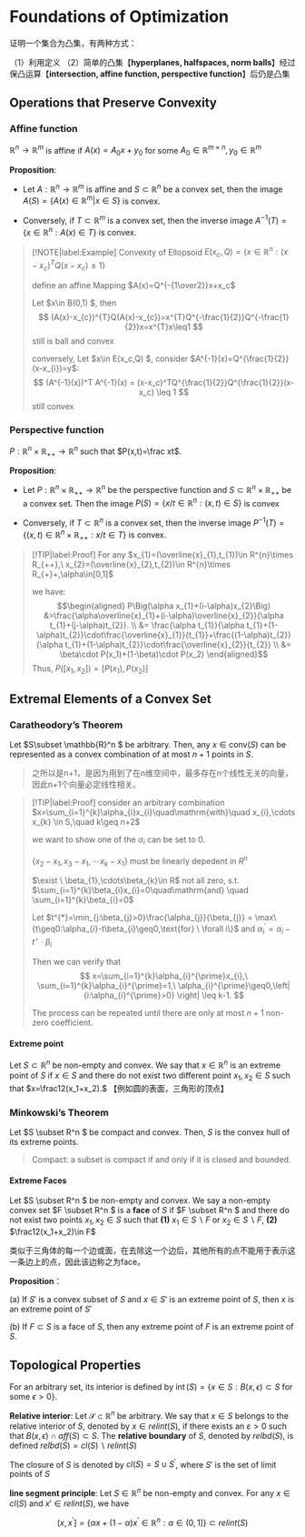 # Foundations of Optimization

证明一个集合为凸集，有两种方式：

（1）利用定义
（2）简单的凸集【**hyperplanes, halfspaces, norm balls**】经过保凸运算【**intersection, affine function, perspective function**】后仍是凸集


## Operations that Preserve Convexity

### Affine function 

$\mathbb{R}^n\to\mathbb{R}^m$ is affine if $A(x)=A_0x+y_0$ for some $A_0\in\mathbb{R}^{m\times n},y_0\in\mathbb{R}^m$

**Proposition**:

- Let $A:\mathbb{R}^n\to\mathbb{R}^m$ is affine and $S\subset \mathbb{R}^n$ be a convex set, then the image $A(S)=\{A(x)\in\mathbb{R}^m|x\in S\}$ is convex.

- Conversely, if $T\subset\mathbb{R}^m$ is a convex set, then the inverse image $A^{-1}(T)=\{x\in\mathbb{R}^n:A(x)\in T\}$ is convex.


> [!NOTE|label:Example]
> Convexity of Ellopsoid $E(x_c,Q)=\{x\in\mathbb{R}^n:(x-x_c)^TQ(x-x_c)\leq1\}$
> 
> define an affine Mapping $A(x)=Q^{-{1\over2}}x+x_c$
>
> Let $x\in B(0,1) $, then 
$$
(A(x)-x_{c})^{T}Q(A(x)-x_{c})=x^{T}Q^{-\frac{1}{2}}Q^{-\frac{1}{2}}x=x^{T}x\leq1
$$
> still is ball and convex
>
> conversely, Let $x\in E(x_c,Q) $, consider $A^{-1}(x)=Q^{\frac{1}{2}}(x-x_{i})=y$:
$$
(A^{-1}(x))^T A^{-1}(x) = (x-x_c)^TQ^{\frac{1}{2}}Q^{\frac{1}{2}}(x-x_c) \leq 1
$$
> still convex

### Perspective function

$P:\mathbb{R}^n\times\mathbb{R}_{++}\to\mathbb{R}^n$ such that $P(x,t)=\frac xt$.

**Proposition**:

- Let $P:\mathbb{R}^n\times\mathbb{R}_{++}\to\mathbb{R}^n$ be the perspective function and $S\subset\mathbb{R}^n\times\mathbb{R}_{++}$ be a convex set. Then the image $P(S)=\{x/t\in\mathbb{R}^n:(x,t)\in S\}$ is convex

- Conversely, if $T\subset \mathbb{R}^n$ is a convex set, then the inverse image $P^{-1}(T)=\{(x,t)\in\mathbb{R}^n\times\mathbb{R}_{++}:x/t\in T\}$ is convex.


> [!TIP|label:Proof]
> For any $x_{1}=(\overline{x}_{1},t_{1})\in R^{n}\times R_{++},\ x_{2}=(\overline{x}_{2},t_{2})\in R^{n}\times R_{+}+,\alpha\in[0,1]$
>
> we have:
$$\begin{aligned}
P\Big(\alpha x_{1}+(i-\alpha)x_{2}\Big) &=\frac{\alpha\overline{x}_{1}+(i-\alpha)\overline{x}_{2}}{\alpha t_{1}+(j-\alpha)t_{2}}. \\
&= \frac{\alpha t_{1}}{\alpha t_{1}+(1-\alpha)t_{2}}\cdot\frac{\overline{x}_{1}}{t_{1}}+\frac{(1-\alpha)t_{2}}{\alpha t_{1}+(1-\alpha)t_{2}}\cdot\frac{\overline{x}_{2}}{t_{2}} \\
&= \beta\cdot P(x_1)+(1-\beta)\cdot P(x_2)
\end{aligned}$$
> Thus, $P([x_{1},x_{2}])=[P(x_{1}),P(x_{2})]$


## Extremal Elements of a Convex Set

### Caratheodory’s Theorem

Let $S\subset \mathbb{R}^n $ be arbitrary. Then, any $x\in\mathrm{conv}(S)$ can be represented as a convex combination of at most $n+1$ points in $S$.

> 之所以是n+1，是因为用到了在n维空间中，最多存在n个线性无关的向量，因此n+1个向量必定线性相关。


> [!TIP|label:Proof]
> consider an arbitrary combination $x=\sum_{i=1}^{k}\alpha_{i}x_{i}\quad\mathrm{with}\quad x_{i},\cdots x_{k} \in S,\quad k\geq n+2$ 
>
> we want to show one of the $\alpha_i$ can be set to $0$.
>
> $\{x_{2}-x_{1},x_{3}-x_{1},\cdots x_{k}-x_{1}\}$ must be linearly depedent in $R^n$
>
> $\exist \ \beta_{1},\cdots\beta_{k}\in R$ not all zero, s.t. $\sum_{i=1}^{k}\beta_{i}x_{i}=0\quad\mathrm{and} \quad \sum_{i=1}^{k}\beta_{i}=0$
>
> Let $t^{*}=\min_{j:\beta_{j}>0}\frac{\alpha_{j}}{\beta_{j}} = \max\{t\geq0:\alpha_{i}-t\beta_{i}\geq0,\text{for} \ \forall i\}$ and $\alpha_{i}^{\prime}=\alpha_{i}-t^{\star}\cdot\beta_{i}$
>
> Then we can verify that 
$$
x=\sum_{i=1}^{k}\alpha_{i}^{\prime}x_{i},\ \sum_{i=1}^{k}\alpha_{i}^{\prime}=1,\ \alpha_{i}^{\prime}\geq0,\left|{i:\alpha_{i}^{\prime}>0} \right| \leq k-1.
$$
> 
> The process can be repeated until there are only at most $n+1$ non-zero coefficient.
> 




#### Extreme point <!-- {docsify-ignore} -->

Let $S\subset\mathbb{R}^n$ be non-empty and convex. We say that $x\in\mathbb{R}^n$ is an extreme point of $S$ if $x \in S$ and there do not exist two different point $x_1,x_2 \in S$ such that $x=\frac12(x_1+x_2).$ 【例如圆的表面，三角形的顶点】




### Minkowski’s Theorem

Let $S \subset R^n $ be compact and convex. Then, $S$ is the convex hull of its extreme points.

> Compact: a subset is compact if and only if it is closed and bounded.

#### Extreme Faces <!-- {docsify-ignore} -->

Let $S \subset R^n $ be non-empty and convex. We say a non-empty convex set $F \subset R^n $ is a **face** of $S$ if $F \subset R^n $ and there do not exist two points $x_1,x_2\in S$ such that **(1)** $x_1\in S\backslash F\mathrm{~or~}x_2\in S\backslash F$, **(2)** $\frac12(x_1+x_2)\in F$

类似于三角体的每一个边或面，在去除这一个边后，其他所有的点不能用于表示这一条边上的点，因此该边称之为face。

**Proposition**：

(a) If $S'$ is a convex subset of $S$ and $x \in S'$ is an extreme point of $S$, then $x$ is an extreme point of $S'$

(b) If $F \subset S$ is a face of $S$, then any extreme point of $F$ is an extreme point of $S$.


## Topological Properties

For an arbitrary set, its interior is defined by $\operatorname{int}(S)=\{x\in S:B(x,\epsilon)\subset S\text{ for some }\epsilon>0\}.$

**Relative interior**: Let $\mathcal{S}\subset\mathbb{R}^n$ be arbitrary. We say that $x\in S$ belongs to the relative interior of $S$, denoted by $x\in relint(S)$, if there exists an $\varepsilon > 0$ such that $B(x,\epsilon)\cap aff(S)\subset S$. The **relative boundary** of $S$, denoted by $relbd(S)$, is defined $relbd(S)=cl(S)\backslash relint(S)$

The closure of $S$ is denoted by $cl(S)=S\cup S^{\prime}$, where $S'$ is the set of limit points of $S$

**line segment principle**: Let $S\in \mathbb{R}^n$ be non-empty and convex. For any $x\in cl(S)$ and $x' \in relint(S)$, we have

$$
(x,x^{\prime}]=\{\alpha x+(1-\alpha)x^{\prime}\in\mathbb{R}^n:\alpha\in(0,1]\}\subset relint(S)
$$


